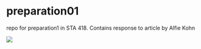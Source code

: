 # preparation01
repo for preparation1 in STA 418.
Contains response to article by Alfie Kohn

![](https://i.imgur.com/YdXDwJI.gif)

